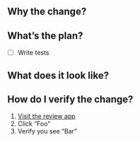 ## Why the change?

<!-- Link to github issue(s), GUS work item(s), and/or write an explanation -->

## What’s the plan?

- [ ] Write tests <!-- remove when inapplicable -->

## What does it look like?

<!-- When applicable, please include before and after screenshots -->

## How do I verify the change?

<!-- A list of steps that the reviewer may step through to fully experience the changeset being introduced -->

1. [Visit the review app](...)
2. Click “Foo”
3. Verify you see “Bar”

